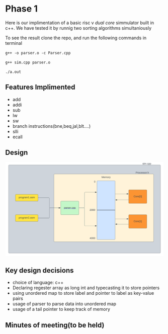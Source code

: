# Phase 1
Here is our implimentation of a basic risc v  *dual core* simmulator built in c++. We have tested it by runnig two sorting algorithms simultaniously

To see the result clone the repo, and run the following commands in terminal
```console=
g++ -o parser.o -c Parser.cpp
```
```console=
g++ sim.cpp parser.o
```
```console=
./a.out
```
## Features Implimented

- add
- addi
- sub
- lw
- sw
- branch instructions(bne,beq,jal,blt....)
- slli
- ecall

## Design
![alt text](image.png)

## Key design decisions

- choice of language: c++
- Declaring regester array as long int and typecasting it to store pointers
- using unordered map to store label and pointer to label as key-value pairs
- usage of parser to parse data into unordered map 
- usage of a tail pointer to keep track of memory

## Minutes of meeting(to be held)

